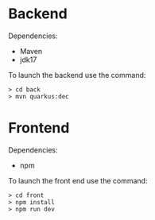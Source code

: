 # Backend
Dependencies:
- Maven
- jdk17

To launch the backend use the command:
```
> cd back
> mvn quarkus:dec
```

# Frontend
Dependencies:
- npm

To launch the front end use the command:
```
> cd front
> npm install
> npm run dev
```
